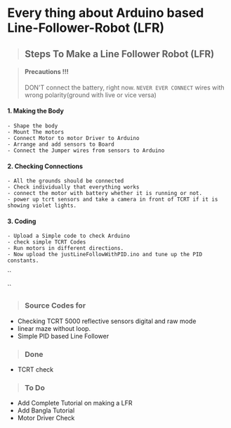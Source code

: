 # Every thing about Arduino based Line-Follower-Robot (LFR)


>## Steps To Make a Line Follower Robot (LFR)
  
  
  
>#### Precautions !!!
> DON'T connect the battery, right now.
> `NEVER EVER CONNECT` wires with wrong polarity(ground with live or vice versa)

#### 1. Making the Body
    - Shape the body
    - Mount The motors
    - Connect Motor to motor Driver to Arduino
    - Arrange and add sensors to Board
    - Connect the Jumper wires from sensors to Arduino
#### 2. Checking Connections
    - All the grounds should be connected
    - Check individually that everything works
    - connect the motor with battery whether it is running or not.
    - power up tcrt sensors and take a camera in front of TCRT if it is showing violet lights.
#### 3. Coding 
    - Upload a Simple code to check Arduino
    - check simple TCRT Codes
    - Run motors in different directions.
    - Now upload the justLineFollowWithPID.ino and tune up the PID constants.  
 
``



``







> ### Source Codes for
  - Checking TCRT 5000 reflective sensors digital and raw mode
  - linear maze without loop.
  - Simple PID based Line Follower

> ### Done
  - TCRT check


> ### To Do 
  - Add Complete Tutorial on making a LFR
  - Add Bangla Tutorial
  - Motor Driver Check
